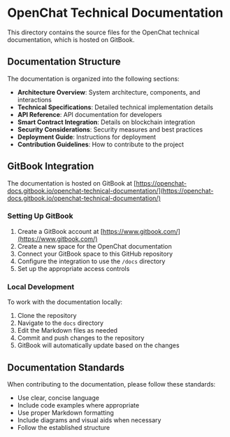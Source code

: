 # OpenChat Technical Documentation

This directory contains the source files for the OpenChat technical documentation, which is hosted on GitBook.

## Documentation Structure

The documentation is organized into the following sections:

- **Architecture Overview**: System architecture, components, and interactions
- **Technical Specifications**: Detailed technical implementation details
- **API Reference**: API documentation for developers
- **Smart Contract Integration**: Details on blockchain integration
- **Security Considerations**: Security measures and best practices
- **Deployment Guide**: Instructions for deployment
- **Contribution Guidelines**: How to contribute to the project

## GitBook Integration

The documentation is hosted on GitBook at [https://openchat-docs.gitbook.io/openchat-technical-documentation/](https://openchat-docs.gitbook.io/openchat-technical-documentation/)

### Setting Up GitBook

1. Create a GitBook account at [https://www.gitbook.com/](https://www.gitbook.com/)
2. Create a new space for the OpenChat documentation
3. Connect your GitBook space to this GitHub repository
4. Configure the integration to use the `/docs` directory
5. Set up the appropriate access controls

### Local Development

To work with the documentation locally:

1. Clone the repository
2. Navigate to the `docs` directory
3. Edit the Markdown files as needed
4. Commit and push changes to the repository
5. GitBook will automatically update based on the changes

## Documentation Standards

When contributing to the documentation, please follow these standards:

- Use clear, concise language
- Include code examples where appropriate
- Use proper Markdown formatting
- Include diagrams and visual aids when necessary
- Follow the established structure 
